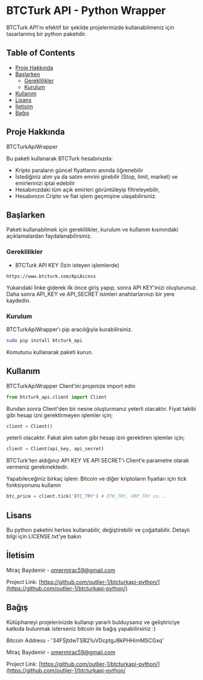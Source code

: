 # BTCTurk API - Python Wrapper

BTCTurk API'nı efektif bir şekilde projelerinizde kullanabilmeniz için tasarlanmış bir python paketidir.

<!-- TABLE OF CONTENTS -->
## Table of Contents

* [Proje Hakkında](#proje-hakkında)
* [Başlarken](#başlarken)
  * [Gereklilikler](#gereklilikler)
  * [Kurulum](#kurulum)
* [Kullanım](#kullanım)
* [Lisans](#lisans)
* [İletisim](#iletisim)
* [Bağış](#bagis)



<!-- Proje Hakkında -->
## Proje Hakkında

BTCTurkApiWrapper

Bu paketi kullanarak BTCTurk hesabınızda:
* Kripto paraların güncel fiyatlarını anında öğrenebilir
* İstediğiniz alım ya da satım emrini girebilir (Stop, limit, market) ve emirlerinizi iptal edebilir
* Hesabınızdaki tüm açık emirleri görüntüleyip filtreleyebilir,
* Hesabınızın Cripto ve fiat işlem geçmişine ulaşabilirsiniz.


<!-- GETTING STARTED -->
## Başlarken

Paketi kullanabilmek için gereklilikler, kurulum ve kullanım kısmındaki açıklamalardan faydalanabilirsiniz.

### Gereklilikler
 
* BTCTurk API KEY (İzin isteyen işlemlerde)
```
https://www.btcturk.com/ApiAccess
```
Yukarıdaki linke giderek ilk önce giriş yapıp, sonra API KEY'inizi oluşturunuz.
Daha sonra API_KEY ve API_SECRET isimleri anahtarlarınızı bir yere kaydedin.

### Kurulum

BTCTurkApiWrapper'ı pip aracılığıyla kurabilirsiniz. 
```sh
sudo pip install btcturk_api 
```
Komutunu kullanarak paketi kurun.


<!-- USAGE EXAMPLES -->
## Kullanım

BTCTurkApiWrapper Client'ini projenize import edin
```py
from btcturk_api.client import Client
```
Bundan sonra Client'den bir nesne oluşturmanız yeterli olacaktır.
Fiyat takibi gibi hesap izni gerektirmeyen işlemler için;
```py
client = Client()
```
yeterli olacaktır. Fakat alım satım gibi hesap izni gerektiren işlemler için;
```py
client = Client(api_key, api_secret)
```
BTCTurk'ten aldığınız API KEY VE API SECRET'ı Client'e parametre olarak vermeniz gerekmektedir.

Yapabileceğiniz birkaç işlem:
Bitcoin ve diğer kriptoların fiyatları için tick fonksiyonunu kullanın
```py
btc_price = client.tick('BTC_TRY') # ETH_TRY, XRP_TRY vs...
```



<!-- LICENSE -->
## Lisans

Bu python paketini herkes kullanabilir, değiştirebilir ve çoğaltabilir. Detaylı bilgi için LICENSE.txt'ye bakın



<!-- CONTACT -->
## İletisim

Miraç Baydemir -  omermirac59@gmail.com

Project Link: [https://github.com/outlier-1/btcturkapi-python/](https://github.com/outlier-1/btcturkapi-python/)

<!-- CONTACT -->
## Bağış
Kütüphaneyi projelerinizde kullanıp yararlı bulduysanız ve geliştiriciye katkıda bulunmak isterseniz bitcoin ile bağış yapabilirsiniz :)

Bitcoin Address - '34FSjtdwTSB21uVDcptgJ8kPHHimMSCGxq'

Miraç Baydemir -  omermirac59@gmail.com

Project Link: [https://github.com/outlier-1/btcturkapi-python/](https://github.com/outlier-1/btcturkapi-python/

